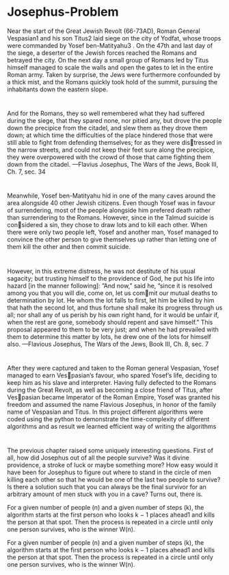 # Josephus-Problem
Near the start of the Great Jewish Revolt (66-73AD), Roman General Vespasian1
and his son Titus2
laid siege on the city of Yodfat, whose troops were commanded by Yosef ben-Matityahu3
. On the 47th
and last day of the siege, a deserter of the Jewish forces reached the Romans and betrayed the city. On
the next day a small group of Romans led by Titus himself managed to scale the walls and open the
gates to let in the entire Roman army. Taken by surprise, the Jews were furthermore confounded by a
thick mist, and the Romans quickly took hold of the summit, pursuing the inhabitants down the eastern
slope.

#
And for the Romans, they so well remembered what they had suffered during the siege,
that they spared none, nor pitied any, but drove the people down the precipice from the
citadel, and slew them as they drove them down; at which time the difficulties of the place
hindered those that were still able to fight from defending themselves; for as they were distressed in the narrow streets, and could not keep their feet sure along the precipice, they
were overpowered with the crowd of those that came fighting them down from the citadel.
—Flavius Josephus, The Wars of the Jews, Book III, Ch. 7, sec. 34

#
Meanwhile, Yosef ben-Matityahu hid in one of the many caves around the area alongside 40 other
Jewish citizens. Even though Yosef was in favour of surrendering, most of the people alongside him
prefered death rather than surrendering to the Romans. However, since in the Talmud suicide is considered a sin, they chose to draw lots and to kill each other. When there were only two people left,
Yosef and another man, Yosef managed to convince the other person to give themselves up rather than
letting one of them kill the other and then commit suicide.

#

However, in this extreme distress, he was not destitute of his usual sagacity; but trusting
himself to the providence of God, he put his life into hazard [in the manner following]:
”And now,” said he, ”since it is resolved among you that you will die, come on, let us commit our mutual deaths to determination by lot. He whom the lot falls to first, let him be
killed by him that hath the second lot, and thus fortune shall make its progress through us
all; nor shall any of us perish by his own right hand, for it would be unfair if, when the
rest are gone, somebody should repent and save himself.” This proposal appeared to them
to be very just; and when he had prevailed with them to determine this matter by lots, he
drew one of the lots for himself also.
—Flavious Josephus, The Wars of the Jews, Book III, Ch. 8, sec. 7

#

After they were captured and taken to the Roman general Vespasian, Yosef managed to earn Vespasian’s favour, who spared Yosef’s life, deciding to keep him as his slave and interpreter. Having fully
defected to the Romans during the Great Revolt, as well as becoming a close friend of Titus, after Vespasian became Imperator of the Roman Empire, Yosef was granted his freedom and assumed the name
Flavious Josephus, in honor of the family name of Vespasian and Titus.
In this project different algorithms were coded using the python to demonstrate the time-complexity of different algorithms and as result we learned efficient way of writing the algorithms

#
The previous chapter raised some uniquely interesting questions. First of all, how did Josephus out of all the people survive? Was it divine providence, a stroke of luck or maybe something more? How easy would it have been for Josephus to figure out where to stand in the circle of men killing each other so that he would be one of the last two people to survive? Is there a solution such that you can always be the final survivor for an arbitrary amount of men stuck with you in a cave? Turns out, there is.

For a given number of people (n) and a given number of steps (k), the algorithm starts at the first
person who looks k − 1 places ahead1
and kills the person at that spot. Then the process is repeated in
a circle until only one person survives, who is the winner W(n).


For a given number of people (n) and a given number of steps (k), the algorithm starts at the first
person who looks k − 1 places ahead1
and kills the person at that spot. Then the process is repeated in
a circle until only one person survives, who is the winner W(n).
